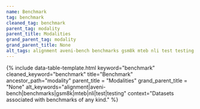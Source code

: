```yaml
---
name: Benchmark
tag: benchmark
cleaned_tag: benchmark
parent_tag: modality
parent_title: Modalities
grand_parent_tag: modality
grand_parent_title: None
alt_tags: alignment aveni-bench benchmarks gsm8k mteb nli test testing
---
```


{% include data-table-template.html 
  keyword="benchmark" 
  cleaned_keyword="benchmark" 
  title="Benchmark"
  ancestor_path="modality" 
  parent_title = "Modalities"
  grand_parent_title = "None"
  alt_keywords="alignment|aveni-bench|benchmarks|gsm8k|mteb|nli|test|testing"
  context="Datasets associated with benchmarks of any kind."
%}

